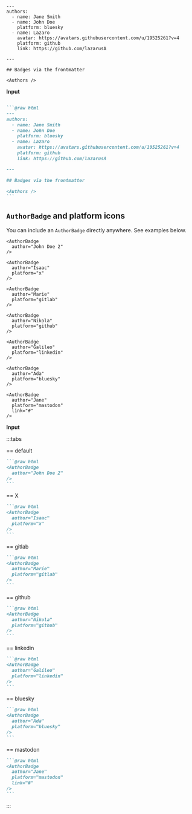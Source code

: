 ```@raw html
---
authors:
  - name: Jane Smith
  - name: John Doe
    platform: bluesky
  - name: Lazaro
    avatar: https://avatars.githubusercontent.com/u/19525261?v=4
    platform: github
    link: https://github.com/lazarusA

---

## Badges via the frontmatter

<Authors />

```

**Input**

````md

```@raw html
---
authors:
  - name: Jane Smith
  - name: John Doe
    platform: bluesky
  - name: Lazaro
    avatar: https://avatars.githubusercontent.com/u/19525261?v=4
    platform: github
    link: https://github.com/lazarusA

---

## Badges via the frontmatter

<Authors />
```

````

## `AuthorBadge` and platform icons

You can include an `AuthorBadge` directly anywhere. See examples below.

```@raw html
<AuthorBadge
  author="John Doe 2"
/>

<AuthorBadge
  author="Isaac"
  platform="x"
/>

<AuthorBadge
  author="Marie"
  platform="gitlab"
/>

<AuthorBadge
  author="Nikola"
  platform="github"
/>

<AuthorBadge
  author="Galileo"
  platform="linkedin"
/>

<AuthorBadge
  author="Ada"
  platform="bluesky"
/>

<AuthorBadge
  author="Jane"
  platform="mastodon"
  link="#"
/>
```

**Input**

:::tabs

== default

````md
```@raw html
<AuthorBadge
  author="John Doe 2"
/>
```
````

== X

````md
```@raw html
<AuthorBadge
  author="Isaac"
  platform="x"
/>
```
````

== gitlab

````md
```@raw html
<AuthorBadge
  author="Marie"
  platform="gitlab"
/>
```
````

== github

````md
```@raw html
<AuthorBadge
  author="Nikola"
  platform="github"
/>
```
````

== linkedin

````md
```@raw html
<AuthorBadge
  author="Galileo"
  platform="linkedin"
/>
```
````

== bluesky

````md
```@raw html
<AuthorBadge
  author="Ada"
  platform="bluesky"
/>
```
````

== mastodon

````md
```@raw html
<AuthorBadge
  author="Jane"
  platform="mastodon"
  link="#"
/>
```
````

:::